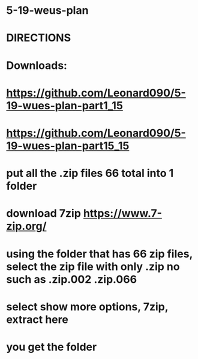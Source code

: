 # 5-19-weus-plan
# DIRECTIONS
# Downloads:
# https://github.com/Leonard090/5-19-wues-plan-part1_15
# https://github.com/Leonard090/5-19-wues-plan-part15_15
# put all the .zip files 66 total into 1 folder
# download 7zip https://www.7-zip.org/
# using the folder that has 66 zip files, select the zip file with only .zip no such as .zip.002 .zip.066
# select show more options, 7zip, extract here
# you get the folder
